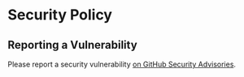 # Security Policy

## Reporting a Vulnerability

Please report a security vulnerability [on GitHub Security Advisories](https://github.com/xdev-software/bzst-dip-java-client/security/advisories/new).
